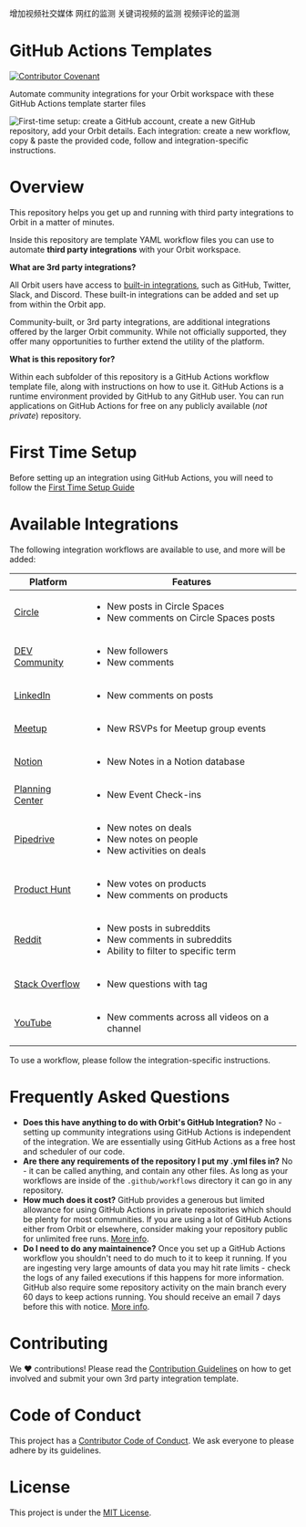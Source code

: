 增加视频社交媒体 网红的监测
关键词视频的监测
视频评论的监测

# GitHub Actions Templates
[![Contributor Covenant](https://img.shields.io/badge/Contributor%20Covenant-2.0-4baaaa.svg)](.github/CODE_OF_CONDUCT.md)

Automate community integrations for your Orbit workspace with these GitHub Actions template starter files

![First-time setup: create a GitHub account, create a new GitHub repository, add your Orbit details. Each integration: create a new workflow, copy & paste the provided code, follow and integration-specific instructions.](images/main_flow.png)

# Overview

This repository helps you get up and running with third party integrations to Orbit in a matter of minutes.

Inside this repository are template YAML workflow files you can use to automate **third party integrations** with your Orbit workspace.

**What are 3rd party integrations?**

All Orbit users have access to [built-in integrations](https://orbit.love/integrations/), such as GitHub, Twitter, Slack, and Discord. These built-in integrations can be added and set up from within the Orbit app.

Community-built, or 3rd party integrations, are additional integrations offered by the larger Orbit community. While not officially supported, they offer many opportunities to further extend the utility of the platform.

**What is this repository for?**

Within each subfolder of this repository is a GitHub Actions workflow template file, along with instructions on how to use it. GitHub Actions is a runtime environment provided by GitHub to any GitHub user. You can run applications on GitHub Actions for free on any publicly available (*not private*) repository.

# First Time Setup

Before setting up an integration using GitHub Actions, you will need to follow the [First Time Setup Guide](./FIRST_TIME_SETUP.md)

# Available Integrations

The following integration workflows are available to use, and more will be added:

| Platform | Features |
|---|---|
| [Circle](https://github.com/orbit-love/github-actions-templates/blob/main/Circle) | <ul><li>New posts in Circle Spaces</li><li>New comments on Circle Spaces posts</li></ul> |
| [DEV Community](https://github.com/orbit-love/github-actions-templates/blob/main/DEV) | <ul><li>New followers</li><li>New comments</li></ul> |
| [LinkedIn](https://github.com/orbit-love/github-actions-templates/blob/main/LinkedIn) | <ul><li>New comments on posts</li></ul> |
| [Meetup](https://github.com/orbit-love/github-actions-templates/blob/main/Meetup) | <ul><li>New RSVPs for Meetup group events</li></ul> |
| [Notion](https://github.com/orbit-love/github-actions-templates/blob/main/Notion) | <ul><li>New Notes in a Notion database</li></ul> |
| [Planning Center](https://github.com/orbit-love/github-actions-templates/blob/main/PlanningCenter) | <ul><li>New Event Check-ins</li></ul> |
| [Pipedrive](https://github.com/orbit-love/github-actions-templates/blob/main/Pipedrive) | <ul><li>New notes on deals</li><li>New notes on people</li><li>New activities on deals</li></ul> |
| [Product Hunt](https://github.com/orbit-love/github-actions-templates/blob/main/ProductHunt) | <ul><li>New votes on products</li><li>New comments on products</li></ul> |
| [Reddit](https://github.com/orbit-love/github-actions-templates/blob/main/Reddit) | <ul><li>New posts in subreddits</li><li>New comments in subreddits</li><li>Ability to filter to specific term</li></ul> |
| [Stack Overflow](https://github.com/orbit-love/github-actions-templates/blob/main/StackOverflow) | <ul><li>New questions with tag</li></ul> |
| [YouTube](https://github.com/orbit-love/github-actions-templates/blob/main/YouTube) | <ul><li>New comments across all videos on a channel</li></ul> |

To use a workflow, please follow the integration-specific instructions.

# Frequently Asked Questions

* **Does this have anything to do with Orbit's GitHub Integration?** No - setting up community integrations using GitHub Actions is independent of the integration. We are essentially using GitHub Actions as a free host and scheduler of our code. 
* **Are there any requirements of the repository I put my .yml files in?** No - it can be called anything, and contain any other files. As long as your workflows are inside of the `.github/workflows` directory it can go in any repository. 
* **How much does it cost?** GitHub provides a generous but limited allowance for using GitHub Actions in private repositories which should be  plenty for most communities. If you are using a lot of GitHub Actions either from Orbit or elsewhere, consider making your repository public for unlimited free runs. [More info](https://docs.github.com/en/billing/managing-billing-for-github-actions/about-billing-for-github-actions#included-storage-and-minutes).
* **Do I need to do any maintainence?** Once you set up a GitHub Actions workflow you shouldn't need to do much to it to keep it running. If you are ingesting very large amounts of data you may hit rate limits - check the logs of any failed executions if this happens for more information. GitHub also require some repository activity on the main branch every 60 days to keep actions running. You should receive an email 7 days before this with notice. [More info](https://github.community/t/no-notification-workflow-disabled-after-60-days/182169).

# Contributing

We :heart:  contributions! Please read the [Contribution Guidelines](.github/CONTRIBUTING.md) on how to get involved and submit your own 3rd party integration template.

# Code of Conduct

This project has a [Contributor Code of Conduct](.github/CODE_OF_CONDUCT.md). We ask everyone to please adhere by its guidelines.

# License

This project is under the [MIT License](LICENSE).
